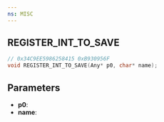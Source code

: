 ```yaml
---
ns: MISC
---
```

## REGISTER_INT_TO_SAVE

```c
// 0x34C9EE5986258415 0xB930956F
void REGISTER_INT_TO_SAVE(Any* p0, char* name);
```


## Parameters
* **p0**: 
* **name**: 

